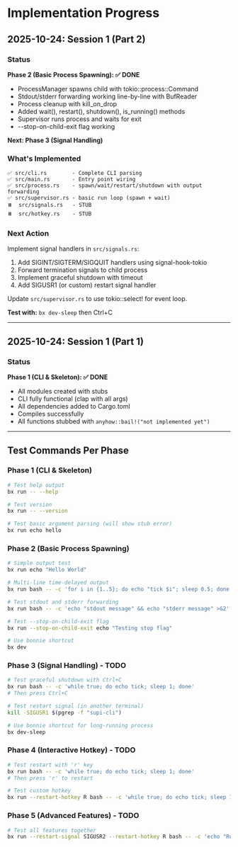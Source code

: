 # Implementation Progress

## 2025-10-24: Session 1 (Part 2)

### Status

**Phase 2 (Basic Process Spawning): ✅ DONE**

- ProcessManager spawns child with tokio::process::Command
- Stdout/stderr forwarding working line-by-line with BufReader
- Process cleanup with kill_on_drop
- Added wait(), restart(), shutdown(), is_running() methods
- Supervisor runs process and waits for exit
- --stop-on-child-exit flag working

**Next: Phase 3 (Signal Handling)**

### What's Implemented

```
✅ src/cli.rs        - Complete CLI parsing
✅ src/main.rs       - Entry point wiring
✅ src/process.rs    - spawn/wait/restart/shutdown with output forwarding
✅ src/supervisor.rs - basic run loop (spawn + wait)
⏸️  src/signals.rs   - STUB
⏸️  src/hotkey.rs    - STUB
```

### Next Action

Implement signal handlers in `src/signals.rs`:

1. Add SIGINT/SIGTERM/SIGQUIT handlers using signal-hook-tokio
2. Forward termination signals to child process
3. Implement graceful shutdown with timeout
4. Add SIGUSR1 (or custom) restart signal handler

Update `src/supervisor.rs` to use tokio::select! for event loop.

**Test with:** `bx dev-sleep` then Ctrl+C

---

## 2025-10-24: Session 1 (Part 1)

### Status

**Phase 1 (CLI & Skeleton): ✅ DONE**

- All modules created with stubs
- CLI fully functional (clap with all args)
- All dependencies added to Cargo.toml
- Compiles successfully
- All functions stubbed with `anyhow::bail!("not implemented yet")`

---

## Test Commands Per Phase

### Phase 1 (CLI & Skeleton)

```bash
# Test help output
bx run -- --help

# Test version
bx run -- --version

# Test basic argument parsing (will show stub error)
bx run echo hello
```

### Phase 2 (Basic Process Spawning)

```bash
# Simple output test
bx run echo "Hello World"

# Multi-line time-delayed output
bx run bash -- -c 'for i in {1..5}; do echo "tick $i"; sleep 0.5; done'

# Test stdout and stderr forwarding
bx run bash -- -c 'echo "stdout message" && echo "stderr message" >&2'

# Test --stop-on-child-exit flag
bx run --stop-on-child-exit echo "Testing stop flag"

# Use bonnie shortcut
bx dev
```

### Phase 3 (Signal Handling) - TODO

```bash
# Test graceful shutdown with Ctrl+C
bx run bash -- -c 'while true; do echo tick; sleep 1; done'
# Then press Ctrl+C

# Test restart signal (in another terminal)
kill -SIGUSR1 $(pgrep -f "supi-cli")

# Use bonnie shortcut for long-running process
bx dev-sleep
```

### Phase 4 (Interactive Hotkey) - TODO

```bash
# Test restart with 'r' key
bx run bash -- -c 'while true; do echo tick; sleep 1; done'
# Then press 'r' to restart

# Test custom hotkey
bx run --restart-hotkey R bash -- -c 'while true; do echo tick; sleep 1; done'
```

### Phase 5 (Advanced Features) - TODO

```bash
# Test all features together
bx run --restart-signal SIGUSR2 --restart-hotkey R bash -- -c 'echo "Running PID: $$"; sleep 10'
```
